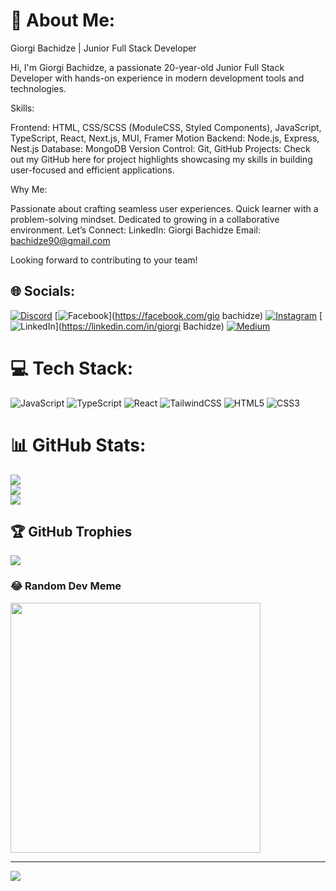 # 💫 About Me:
Giorgi Bachidze | Junior Full Stack Developer

Hi, I'm Giorgi Bachidze, a passionate 20-year-old Junior Full Stack Developer with hands-on experience in modern development tools and technologies.

Skills:

Frontend: HTML, CSS/SCSS (ModuleCSS, Styled Components), JavaScript, TypeScript, React, Next.js, MUI, Framer Motion
Backend: Node.js, Express, Nest.js
Database: MongoDB
Version Control: Git, GitHub
Projects:
Check out my GitHub here for project highlights showcasing my skills in building user-focused and efficient applications.

Why Me:

Passionate about crafting seamless user experiences.
Quick learner with a problem-solving mindset.
Dedicated to growing in a collaborative environment.
Let’s Connect:
LinkedIn: Giorgi Bachidze
Email: bachidze90@gmail.com

Looking forward to contributing to your team!


## 🌐 Socials:
[![Discord](https://img.shields.io/badge/Discord-%237289DA.svg?logo=discord&logoColor=white)](https://discord.gg/bachi#0686) [![Facebook](https://img.shields.io/badge/Facebook-%231877F2.svg?logo=Facebook&logoColor=white)](https://facebook.com/gio bachidze) [![Instagram](https://img.shields.io/badge/Instagram-%23E4405F.svg?logo=Instagram&logoColor=white)](https://instagram.com/giobachidze) [![LinkedIn](https://img.shields.io/badge/LinkedIn-%230077B5.svg?logo=linkedin&logoColor=white)](https://linkedin.com/in/giorgi Bachidze) [![Medium](https://img.shields.io/badge/Medium-12100E?logo=medium&logoColor=white)](https://medium.com/@Bachi) 

# 💻 Tech Stack:
![JavaScript](https://img.shields.io/badge/javascript-%23323330.svg?style=for-the-badge&logo=javascript&logoColor=%23F7DF1E) ![TypeScript](https://img.shields.io/badge/typescript-%23007ACC.svg?style=for-the-badge&logo=typescript&logoColor=white) ![React](https://img.shields.io/badge/react-%2320232a.svg?style=for-the-badge&logo=react&logoColor=%2361DAFB) ![TailwindCSS](https://img.shields.io/badge/tailwindcss-%2338B2AC.svg?style=for-the-badge&logo=tailwind-css&logoColor=white) ![HTML5](https://img.shields.io/badge/html5-%23E34F26.svg?style=for-the-badge&logo=html5&logoColor=white) ![CSS3](https://img.shields.io/badge/css3-%231572B6.svg?style=for-the-badge&logo=css3&logoColor=white)
# 📊 GitHub Stats:
![](https://github-readme-stats.vercel.app/api?username=Bachidze&theme=swift&hide_border=false&include_all_commits=false&count_private=false)<br/>
![](https://github-readme-streak-stats.herokuapp.com/?user=Bachidze&theme=swift&hide_border=false)<br/>
![](https://github-readme-stats.vercel.app/api/top-langs/?username=Bachidze&theme=swift&hide_border=false&include_all_commits=false&count_private=false&layout=compact)

## 🏆 GitHub Trophies
![](https://github-profile-trophy.vercel.app/?username=Bachidze&theme=radical&no-frame=false&no-bg=true&margin-w=4)


### 😂 Random Dev Meme
<img src='https://randommeme-five.vercel.app/' style="height: 400px;"/>

---
[![](https://visitcount.itsvg.in/api?id=Bachidze&icon=0&color=0)](https://visitcount.itsvg.in)

 

  
<!-- Proudly created with GPRM ( https://gprm.itsvg.in ) -->

